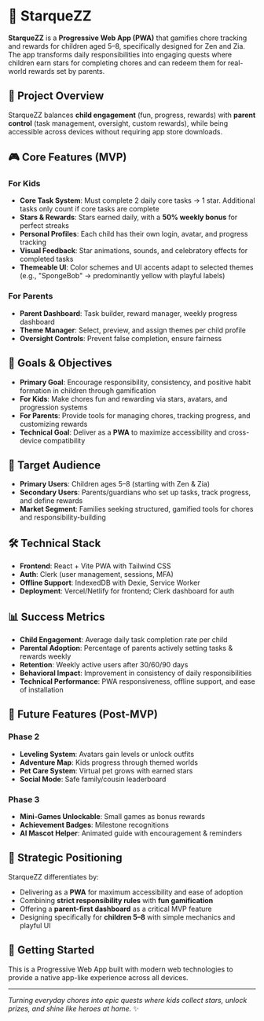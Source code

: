 # 🌟 StarqueZZ

**StarqueZZ** is a **Progressive Web App (PWA)** that gamifies chore tracking and rewards for children aged 5–8, specifically designed for Zen and Zia. The app transforms daily responsibilities into engaging quests where children earn stars for completing chores and can redeem them for real-world rewards set by parents.

## 🎯 Project Overview

StarqueZZ balances **child engagement** (fun, progress, rewards) with **parent control** (task management, oversight, custom rewards), while being accessible across devices without requiring app store downloads.

## 🎮 Core Features (MVP)

### For Kids
- **Core Task System**: Must complete 2 daily core tasks → 1 star. Additional tasks only count if core tasks are complete
- **Stars & Rewards**: Stars earned daily, with a **50% weekly bonus** for perfect streaks
- **Personal Profiles**: Each child has their own login, avatar, and progress tracking
- **Visual Feedback**: Star animations, sounds, and celebratory effects for completed tasks
- **Themeable UI**: Color schemes and UI accents adapt to selected themes (e.g., "SpongeBob" → predominantly yellow with playful labels)

### For Parents
- **Parent Dashboard**: Task builder, reward manager, weekly progress dashboard
- **Theme Manager**: Select, preview, and assign themes per child profile
- **Oversight Controls**: Prevent false completion, ensure fairness

## 🚀 Goals & Objectives

- **Primary Goal**: Encourage responsibility, consistency, and positive habit formation in children through gamification
- **For Kids**: Make chores fun and rewarding via stars, avatars, and progression systems
- **For Parents**: Provide tools for managing chores, tracking progress, and customizing rewards
- **Technical Goal**: Deliver as a **PWA** to maximize accessibility and cross-device compatibility

## 🎯 Target Audience

- **Primary Users**: Children ages 5–8 (starting with Zen & Zia)
- **Secondary Users**: Parents/guardians who set up tasks, track progress, and define rewards
- **Market Segment**: Families seeking structured, gamified tools for chores and responsibility-building

## 🛠️ Technical Stack

- **Frontend**: React + Vite PWA with Tailwind CSS
- **Auth**: Clerk (user management, sessions, MFA)
- **Offline Support**: IndexedDB with Dexie, Service Worker
- **Deployment**: Vercel/Netlify for frontend; Clerk dashboard for auth

## 📊 Success Metrics

- **Child Engagement**: Average daily task completion rate per child
- **Parental Adoption**: Percentage of parents actively setting tasks & rewards weekly
- **Retention**: Weekly active users after 30/60/90 days
- **Behavioral Impact**: Improvement in consistency of daily responsibilities
- **Technical Performance**: PWA responsiveness, offline support, and ease of installation

## 🎨 Future Features (Post-MVP)

### Phase 2
- **Leveling System**: Avatars gain levels or unlock outfits
- **Adventure Map**: Kids progress through themed worlds
- **Pet Care System**: Virtual pet grows with earned stars
- **Social Mode**: Safe family/cousin leaderboard

### Phase 3
- **Mini-Games Unlockable**: Small games as bonus rewards
- **Achievement Badges**: Milestone recognitions
- **AI Mascot Helper**: Animated guide with encouragement & reminders

## 🎯 Strategic Positioning

StarqueZZ differentiates by:
- Delivering as a **PWA** for maximum accessibility and ease of adoption
- Combining **strict responsibility rules** with **fun gamification**
- Offering a **parent-first dashboard** as a critical MVP feature
- Designing specifically for **children 5–8** with simple mechanics and playful UI

## 🚀 Getting Started

This is a Progressive Web App built with modern web technologies to provide a native app-like experience across all devices.

---

*Turning everyday chores into epic quests where kids collect stars, unlock prizes, and shine like heroes at home.* ✨
